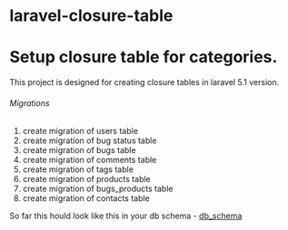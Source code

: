 # laravel-closure-table
Setup closure table for categories.
==================================

This project is designed for creating closure tables in laravel 5.1 version. 
###### Migrations
  1. create migration of users table
  2. create migration of bug status table
  3. create migration of bugs table
  4. create migration of comments table
  5. create migration of tags table
  6. create migration of products table
  7. create migration of bugs_products table
  8. create migration of contacts table

So far this hould look like this in your db schema -  [db_schema](https://cloud.githubusercontent.com/assets/8436772/13079164/83d720ac-d4cb-11e5-98dd-c5b083263bd0.PNG)

